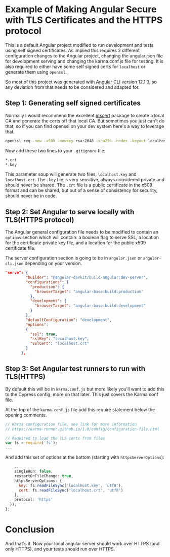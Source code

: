 # Example of Making Angular Secure with TLS Certificates and the HTTPS protocol

This is a default Angular project modified to run development and tests using self signed certificates.  As implied this requires 2 different configuration changes to the Angular project, changing the angular.json file for development serving and changing the karma.conf.js file for testing.  It is also required to either have some self signed certs for `localhost` or generate them using `openssl`.

So most of this project was generated with [Angular CLI](https://github.com/angular/angular-cli) version 12.1.3, so any deviation from that needs to be considered and adapted for.

## Step 1: Generating self signed certificates

Normally I would recommend the excellent [mkcert](https://github.com/filosottile/mkcert) package to create a local CA and generate the certs off that local CA.  But sometimes you just can't do that, so if you can find openssl on your dev system here's a way to leverage that.

```bash
openssl req -new -x509 -newkey rsa:2048 -sha256 -nodes -keyout localhost.key -days 3560 -out localhost.crt -config certificate.cnf
```

Now add these two lines to your `.gitignore` file:

```bash
*.crt
*.key
```

This parameter soup will generate two files, `localhost.key` and `localhost.crt`.  The `.key` file is very sensitive, always considered private and should never be shared.  The `.crt` file is a public certificate in the x509 format and can be shared, but out of a sense of consistency for security, should never be in code.

## Step 2: Set Angular to serve locally with TLS(HTTPS protocol)

The Angular general configuration file needs to be modified to contain an `options` section which will contain: a boolean flag to serve SSL, a location for the certificate private key file, and a location for the public x509 certificate file.

The server configuration section is going to be in `angular.json` or `angular-cli.json` depending on your version.

```json
"serve": {
         "builder": "@angular-devkit/build-angular:dev-server",
         "configurations": {
           "production": {
             "browserTarget": "angular-base:build:production"
           },
           "development": {
             "browserTarget": "angular-base:build:development"
           }
         },
         "defaultConfiguration": "development",
         "options": 
         {
           "ssl": true,
           "sslKey": "localhost.key",
           "sslCert": "localhost.crt"
         }
       },
```

## Step 3: Set Angular test runners to run with TLS(HTTPS)

By default this will be in `karma.conf.js` but more likely you'll want to add this to the Cypress config, more on that later.  This just covers the Karma conf file.

At the top of the `karma.conf.js` file add this require statement below the opening comments.

```javascript
// Karma configuration file, see link for more information
// https://karma-runner.github.io/1.0/config/configuration-file.html

// Required to load the TLS certs from files
var fs = require('fs');
...
```

And add this set of options at the bottom (starting with `httpsServerOptions`):

```javascript
    ...
    singleRun: false,
    restartOnFileChange: true,
    httpsServerOptions: {
      key: fs.readFileSync('localhost.key', 'utf8'),
      cert: fs.readFileSync('localhost.crt', 'utf8')
    },
    protocol: 'https'
  });
};
```

# Conclusion

And that's it.  Now your local angular server should work over HTTPS (and only HTTPS), and your tests should run over HTTPS.